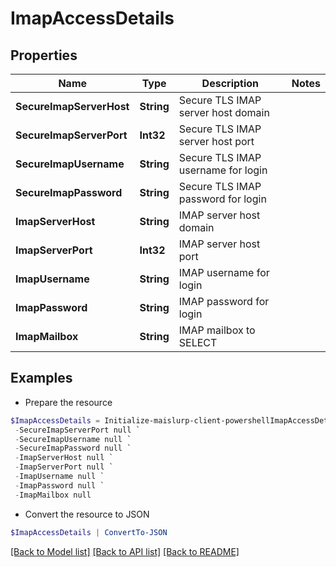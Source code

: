 # ImapAccessDetails
## Properties

Name | Type | Description | Notes
------------ | ------------- | ------------- | -------------
**SecureImapServerHost** | **String** | Secure TLS IMAP server host domain | 
**SecureImapServerPort** | **Int32** | Secure TLS IMAP server host port | 
**SecureImapUsername** | **String** | Secure TLS IMAP username for login | 
**SecureImapPassword** | **String** | Secure TLS IMAP password for login | 
**ImapServerHost** | **String** | IMAP server host domain | 
**ImapServerPort** | **Int32** | IMAP server host port | 
**ImapUsername** | **String** | IMAP username for login | 
**ImapPassword** | **String** | IMAP password for login | 
**ImapMailbox** | **String** | IMAP mailbox to SELECT | 

## Examples

- Prepare the resource
```powershell
$ImapAccessDetails = Initialize-maislurp-client-powershellImapAccessDetails  -SecureImapServerHost null `
 -SecureImapServerPort null `
 -SecureImapUsername null `
 -SecureImapPassword null `
 -ImapServerHost null `
 -ImapServerPort null `
 -ImapUsername null `
 -ImapPassword null `
 -ImapMailbox null
```

- Convert the resource to JSON
```powershell
$ImapAccessDetails | ConvertTo-JSON
```

[[Back to Model list]](../README#documentation-for-models) [[Back to API list]](../README#documentation-for-api-endpoints) [[Back to README]](../README)

